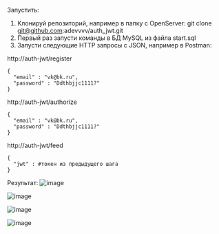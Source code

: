 Запустить:
1. Клонируй репозиторий, например в папку с OpenServer: git clone git@github.com:adevvvv/auth_jwt.git
2. Первый раз запусти команды в БД MySQL из файла start.sql
3. Запусти следующие HTTP запросы c JSON, например в Postman:

http://auth-jwt/register

```
{
  "email" : "vk@bk.ru",
  "password" : "Ddthbjjc1111?"
}
```

http://auth-jwt/authorize

```
{
  "email" : "vk@bk.ru",
  "password" : "Ddthbjjc1111?"
}
```

http://auth-jwt/feed
```
{
  "jwt" : #токен из предыдущего шага
}
```
Результат:
![image](https://github.com/adevvvv/auth_jwt/assets/126315394/c2867a40-8248-479e-808d-ee347a9a0418)

![image](https://github.com/adevvvv/auth_jwt/assets/126315394/53f1673c-1c65-492f-86a8-8bcd933e127c)

![image](https://github.com/adevvvv/auth_jwt/assets/126315394/c02de694-1258-4f6e-8b2e-51652e108983)

![image](https://github.com/adevvvv/auth_jwt/assets/126315394/8d75024e-4f6a-40ec-a6ac-8ddb4723f450)




